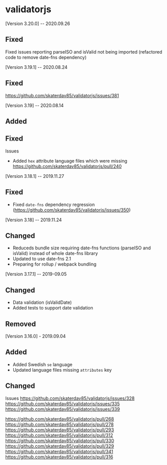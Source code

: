 # validatorjs

[Version 3.20.0] -- 2020.09.26

## Fixed

Fixed issues reporting parseISO and isValid not being imported (refactored code to remove date-fns dependency)

[Version 3.19.1] -- 2020.08.24

## Fixed

https://github.com/skaterdav85/validatorjs/issues/381

[Version 3.19] -- 2020.08.14

## Added

## Fixed

Issues
- Added `hex` attribute language files which were missing
	https://github.com/skaterdav85/validatorjs/pull/240

[Version 3.18.1] -- 2019.11.27

## Fixed

- Fixed `date-fns` dependency regression (https://github.com/skaterdav85/validatorjs/issues/350)

[Version 3.18] -- 2019.11.24

## Changed

- Reduceds bundle size requiring date-fns functions (parseISO and isValid) instead of whole date-fns library
- Updated to use date-fns 2.1
- Preparing for rollup / webpack bundling

[Version 3.17.1] -- 2019-09.05

## Changed

- Data validation (isValidDate)
- Added tests to support date validation

## Removed

[Version 3.16.0] - 2019.09.04

## Added

- Added Swedish `se` language
- Updated language files missing `attributes` key

## Changed

Issues
https://github.com/skaterdav85/validatorjs/issues/328
https://github.com/skaterdav85/validatorjs/issues/335
https://github.com/skaterdav85/validatorjs/issues/339

https://github.com/skaterdav85/validatorjs/pull/268
https://github.com/skaterdav85/validatorjs/pull/278
https://github.com/skaterdav85/validatorjs/pull/293
https://github.com/skaterdav85/validatorjs/pull/312
https://github.com/skaterdav85/validatorjs/pull/330
https://github.com/skaterdav85/validatorjs/pull/329
https://github.com/skaterdav85/validatorjs/pull/341
https://github.com/skaterdav85/validatorjs/pull/316

